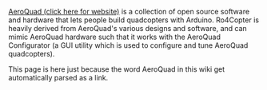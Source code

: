 [AeroQuad (click here for website)](http://aeroquad.com/) is a collection of open source software and hardware that lets people build quadcopters with Arduino. Ro4Copter is heavily derived from AeroQuad's various designs and software, and can mimic AeroQuad hardware such that it works with the AeroQuad Configurator (a GUI utility which is used to configure and tune AeroQuad quadcopters).

This page is here just because the word AeroQuad in this wiki get automatically parsed as a link.